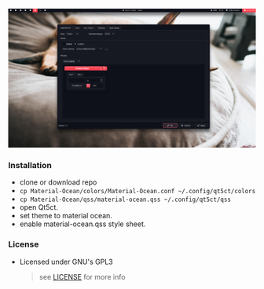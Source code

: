 ![preview](./screen0.png)

### Installation

- clone or download repo
- `cp Material-Ocean/colors/Material-Ocean.conf ~/.config/qt5ct/colors`
- `cp Material-Ocean/qss/material-ocean.qss ~/.config/qt5ct/qss`
- open Qt5ct.
- set theme to material ocean.
- enable material-ocean.qss style sheet.

### License

- Licensed under GNU's GPL3
  > see [LICENSE](./LICENSE) for more info
